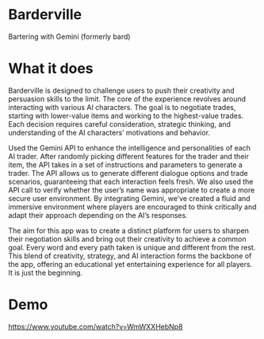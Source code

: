 # Barderville

Bartering with Gemini (formerly bard)

# What it does

Barderville is designed to challenge users to push their creativity and persuasion skills to the limit. The core of the experience revolves around interacting with various AI characters. The goal is to negotiate trades, starting with lower-value items and working to the highest-value trades. Each decision requires careful consideration, strategic thinking, and understanding of the AI characters’ motivations and behavior.

Used the Gemini API to enhance the intelligence and personalities of each AI trader. After randomly picking different features for the trader and their item, the API takes in a set of instructions and parameters to generate a trader. The API allows us to generate different dialogue options and trade scenarios, guaranteeing that each interaction feels fresh. We also used the API call to verify whether the user’s name was appropriate to create a more secure user environment. By integrating Gemini, we’ve created a fluid and immersive environment where players are encouraged to think critically and adapt their approach depending on the AI’s responses.

The aim for this app was to create a distinct platform for users to sharpen their negotiation skills and bring out their creativity to achieve a common goal. Every word and every path taken is unique and different from the rest. This blend of creativity, strategy, and AI interaction forms the backbone of the app, offering an educational yet entertaining experience for all players. It is just the beginning.

# Demo

https://www.youtube.com/watch?v=WmWXXHebNp8
